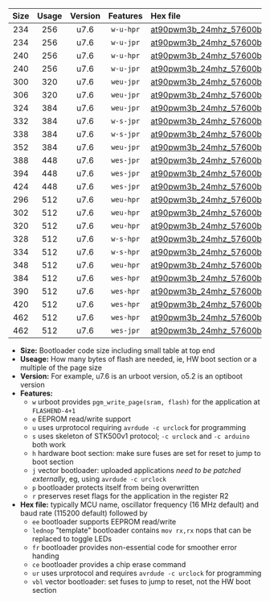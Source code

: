 |Size|Usage|Version|Features|Hex file|
|:-:|:-:|:-:|:-:|:--|
|234|256|u7.6|`w-u-hpr`|[at90pwm3b_24mhz_57600bps_ur.hex](https://raw.githubusercontent.com/stefanrueger/urboot/main/at90pwm3b_24mhz_57600bps_ur.hex)|
|234|256|u7.6|`w-u-jpr`|[at90pwm3b_24mhz_57600bps_ur_vbl.hex](https://raw.githubusercontent.com/stefanrueger/urboot/main/at90pwm3b_24mhz_57600bps_ur_vbl.hex)|
|240|256|u7.6|`w-u-hpr`|[at90pwm3b_24mhz_57600bps_lednop_ur.hex](https://raw.githubusercontent.com/stefanrueger/urboot/main/at90pwm3b_24mhz_57600bps_lednop_ur.hex)|
|240|256|u7.6|`w-u-jpr`|[at90pwm3b_24mhz_57600bps_lednop_ur_vbl.hex](https://raw.githubusercontent.com/stefanrueger/urboot/main/at90pwm3b_24mhz_57600bps_lednop_ur_vbl.hex)|
|300|320|u7.6|`weu-jpr`|[at90pwm3b_24mhz_57600bps_ee_ur_vbl.hex](https://raw.githubusercontent.com/stefanrueger/urboot/main/at90pwm3b_24mhz_57600bps_ee_ur_vbl.hex)|
|306|320|u7.6|`weu-jpr`|[at90pwm3b_24mhz_57600bps_ee_lednop_ur_vbl.hex](https://raw.githubusercontent.com/stefanrueger/urboot/main/at90pwm3b_24mhz_57600bps_ee_lednop_ur_vbl.hex)|
|324|384|u7.6|`weu-jpr`|[at90pwm3b_24mhz_57600bps_ee_lednop_fr_ur_vbl.hex](https://raw.githubusercontent.com/stefanrueger/urboot/main/at90pwm3b_24mhz_57600bps_ee_lednop_fr_ur_vbl.hex)|
|332|384|u7.6|`w-s-jpr`|[at90pwm3b_24mhz_57600bps_vbl.hex](https://raw.githubusercontent.com/stefanrueger/urboot/main/at90pwm3b_24mhz_57600bps_vbl.hex)|
|338|384|u7.6|`w-s-jpr`|[at90pwm3b_24mhz_57600bps_lednop_vbl.hex](https://raw.githubusercontent.com/stefanrueger/urboot/main/at90pwm3b_24mhz_57600bps_lednop_vbl.hex)|
|352|384|u7.6|`weu-jpr`|[at90pwm3b_24mhz_57600bps_ee_lednop_fr_ce_ur_vbl.hex](https://raw.githubusercontent.com/stefanrueger/urboot/main/at90pwm3b_24mhz_57600bps_ee_lednop_fr_ce_ur_vbl.hex)|
|388|448|u7.6|`wes-jpr`|[at90pwm3b_24mhz_57600bps_ee_vbl.hex](https://raw.githubusercontent.com/stefanrueger/urboot/main/at90pwm3b_24mhz_57600bps_ee_vbl.hex)|
|394|448|u7.6|`wes-jpr`|[at90pwm3b_24mhz_57600bps_ee_lednop_vbl.hex](https://raw.githubusercontent.com/stefanrueger/urboot/main/at90pwm3b_24mhz_57600bps_ee_lednop_vbl.hex)|
|424|448|u7.6|`wes-jpr`|[at90pwm3b_24mhz_57600bps_ee_lednop_fr_vbl.hex](https://raw.githubusercontent.com/stefanrueger/urboot/main/at90pwm3b_24mhz_57600bps_ee_lednop_fr_vbl.hex)|
|296|512|u7.6|`weu-hpr`|[at90pwm3b_24mhz_57600bps_ee_ur.hex](https://raw.githubusercontent.com/stefanrueger/urboot/main/at90pwm3b_24mhz_57600bps_ee_ur.hex)|
|302|512|u7.6|`weu-hpr`|[at90pwm3b_24mhz_57600bps_ee_lednop_ur.hex](https://raw.githubusercontent.com/stefanrueger/urboot/main/at90pwm3b_24mhz_57600bps_ee_lednop_ur.hex)|
|320|512|u7.6|`weu-hpr`|[at90pwm3b_24mhz_57600bps_ee_lednop_fr_ur.hex](https://raw.githubusercontent.com/stefanrueger/urboot/main/at90pwm3b_24mhz_57600bps_ee_lednop_fr_ur.hex)|
|328|512|u7.6|`w-s-hpr`|[at90pwm3b_24mhz_57600bps.hex](https://raw.githubusercontent.com/stefanrueger/urboot/main/at90pwm3b_24mhz_57600bps.hex)|
|334|512|u7.6|`w-s-hpr`|[at90pwm3b_24mhz_57600bps_lednop.hex](https://raw.githubusercontent.com/stefanrueger/urboot/main/at90pwm3b_24mhz_57600bps_lednop.hex)|
|348|512|u7.6|`weu-hpr`|[at90pwm3b_24mhz_57600bps_ee_lednop_fr_ce_ur.hex](https://raw.githubusercontent.com/stefanrueger/urboot/main/at90pwm3b_24mhz_57600bps_ee_lednop_fr_ce_ur.hex)|
|384|512|u7.6|`wes-hpr`|[at90pwm3b_24mhz_57600bps_ee.hex](https://raw.githubusercontent.com/stefanrueger/urboot/main/at90pwm3b_24mhz_57600bps_ee.hex)|
|390|512|u7.6|`wes-hpr`|[at90pwm3b_24mhz_57600bps_ee_lednop.hex](https://raw.githubusercontent.com/stefanrueger/urboot/main/at90pwm3b_24mhz_57600bps_ee_lednop.hex)|
|420|512|u7.6|`wes-hpr`|[at90pwm3b_24mhz_57600bps_ee_lednop_fr.hex](https://raw.githubusercontent.com/stefanrueger/urboot/main/at90pwm3b_24mhz_57600bps_ee_lednop_fr.hex)|
|462|512|u7.6|`wes-hpr`|[at90pwm3b_24mhz_57600bps_ee_lednop_fr_ce.hex](https://raw.githubusercontent.com/stefanrueger/urboot/main/at90pwm3b_24mhz_57600bps_ee_lednop_fr_ce.hex)|
|462|512|u7.6|`wes-jpr`|[at90pwm3b_24mhz_57600bps_ee_lednop_fr_ce_vbl.hex](https://raw.githubusercontent.com/stefanrueger/urboot/main/at90pwm3b_24mhz_57600bps_ee_lednop_fr_ce_vbl.hex)|

- **Size:** Bootloader code size including small table at top end
- **Useage:** How many bytes of flash are needed, ie, HW boot section or a multiple of the page size
- **Version:** For example, u7.6 is an urboot version, o5.2 is an optiboot version
- **Features:**
  + `w` urboot provides `pgm_write_page(sram, flash)` for the application at `FLASHEND-4+1`
  + `e` EEPROM read/write support
  + `u` uses urprotocol requiring `avrdude -c urclock` for programming
  + `s` uses skeleton of STK500v1 protocol; `-c urclock` and `-c arduino` both work
  + `h` hardware boot section: make sure fuses are set for reset to jump to boot section
  + `j` vector bootloader: uploaded applications *need to be patched externally*, eg, using `avrdude -c urclock`
  + `p` bootloader protects itself from being overwritten
  + `r` preserves reset flags for the application in the register R2
- **Hex file:** typically MCU name, oscillator frequency (16 MHz default) and baud rate (115200 default) followed by
  + `ee` bootloader supports EEPROM read/write
  + `lednop` "template" bootloader contains `mov rx,rx` nops that can be replaced to toggle LEDs
  + `fr` bootloader provides non-essential code for smoother error handing
  + `ce` bootloader provides a chip erase command
  + `ur` uses urprotocol and requires `avrdude -c urclock` for programming
  + `vbl` vector bootloader: set fuses to jump to reset, not the HW boot section
